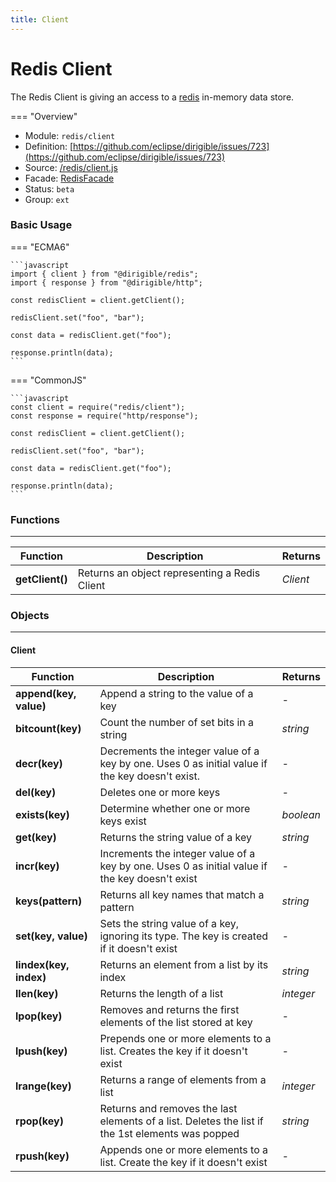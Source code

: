 ```yaml
---
title: Client
---
```


Redis Client
===

The Redis Client is giving an access to a [redis](https://redis.io//) in-memory data store.

=== "Overview"
- Module: `redis/client`
- Definition: [https://github.com/eclipse/dirigible/issues/723](https://github.com/eclipse/dirigible/issues/723)
- Source: [/redis/client.js](https://github.com/eclipse/dirigible/tree/master/components/api-redis/src/main/resources/META-INF/dirigible/redis/client.js)
- Facade: [RedisFacade](https://github.com/eclipse/dirigible/blob/master/components/api-redis/src/main/java/org/eclipse/dirigible/components/api/redis/RedisFacade.java)
- Status: `beta`
- Group: `ext`


### Basic Usage

=== "ECMA6"

    ```javascript
    import { client } from "@dirigible/redis";
    import { response } from "@dirigible/http";

    const redisClient = client.getClient();

    redisClient.set("foo", "bar");

    const data = redisClient.get("foo");

    response.println(data);
    ```
    
=== "CommonJS"

    ```javascript
    const client = require("redis/client");
    const response = require("http/response");

    const redisClient = client.getClient();

    redisClient.set("foo", "bar");

    const data = redisClient.get("foo");

    response.println(data);
    ```


### Functions

---

Function     | Description | Returns
------------ | ----------- | --------
**getClient()**   | Returns an object representing a Redis Client | *Client*

### Objects

---

#### Client

Function     | Description | Returns
------------ | ----------- | --------
**append(key, value)**   | Append a string to the value of a key | *-*
**bitcount(key)**   | Count the number of set bits in a string | *string*
**decr(key)**   | Decrements the integer value of a key by one. Uses 0 as initial value if the key doesn't exist. | *-*
**del(key)**   | Deletes one or more keys | *-*
**exists(key)**   | Determine whether one or more keys exist | *boolean*
**get(key)**   | Returns the string value of a key | *string*
**incr(key)**   | Increments the integer value of a key by one. Uses 0 as initial value if the key doesn't exist | *-*
**keys(pattern)**   | Returns all key names that match a pattern | *string*
**set(key, value)**   | Sets the string value of a key, ignoring its type. The key is created if it doesn't exist | *-*
**lindex(key, index)**   | Returns an element from a list by its index | *string*
**llen(key)**   | Returns the length of a list | *integer*
**lpop(key)**   | Removes and returns the first elements of the list stored at key | *-*
**lpush(key)**   | Prepends one or more elements to a list. Creates the key if it doesn't exist | *-*
**lrange(key)**   | Returns a range of elements from a list | *integer*
**rpop(key)**   | Returns and removes the last elements of a list. Deletes the list if the 1st elements was popped | *string*
**rpush(key)**   | Appends one or more elements to a list. Create the key if it doesn't exist | *-*
 
